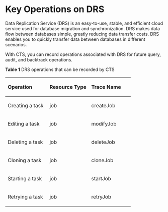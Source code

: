 # Key Operations on DRS<a name="en-us_topic_0100363626"></a>

Data Replication Service \(DRS\) is an easy-to-use, stable, and efficient cloud service used for database migration and synchronization. DRS makes data flow between databases simple, greatly reducing data transfer costs. DRS enables you to quickly transfer data between databases in different scenarios.

With CTS, you can record operations associated with DRS for future query, audit, and backtrack operations.

**Table  1**  DRS operations that can be recorded by CTS

<a name="table736611611325"></a>
<table><thead align="left"><tr id="r3a3e42a6c378482780503e36b8adedeb"><th class="cellrowborder" valign="top" width="33.33333333333333%" id="mcps1.2.4.1.1"><p id="aedac587b4b3742fc94d93ff3487a9991"><a name="aedac587b4b3742fc94d93ff3487a9991"></a><a name="aedac587b4b3742fc94d93ff3487a9991"></a>Operation</p>
</th>
<th class="cellrowborder" valign="top" width="33.33333333333333%" id="mcps1.2.4.1.2"><p id="a3f5ae52c35864072999081d073590efd"><a name="a3f5ae52c35864072999081d073590efd"></a><a name="a3f5ae52c35864072999081d073590efd"></a>Resource Type</p>
</th>
<th class="cellrowborder" valign="top" width="33.33333333333333%" id="mcps1.2.4.1.3"><p id="a6233c63b47d748119b811028b6aafdd2"><a name="a6233c63b47d748119b811028b6aafdd2"></a><a name="a6233c63b47d748119b811028b6aafdd2"></a>Trace Name</p>
</th>
</tr>
</thead>
<tbody><tr id="r9d24c5a149e648c0bb64953bfd9c6eb1"><td class="cellrowborder" valign="top" width="33.33333333333333%" headers="mcps1.2.4.1.1 "><p id="a22847bdeb356483f992916d411c8e6c1"><a name="a22847bdeb356483f992916d411c8e6c1"></a><a name="a22847bdeb356483f992916d411c8e6c1"></a>Creating a task</p>
</td>
<td class="cellrowborder" valign="top" width="33.33333333333333%" headers="mcps1.2.4.1.2 "><p id="en-us_topic_0100240370_p641337791171"><a name="en-us_topic_0100240370_p641337791171"></a><a name="en-us_topic_0100240370_p641337791171"></a>job</p>
</td>
<td class="cellrowborder" valign="top" width="33.33333333333333%" headers="mcps1.2.4.1.3 "><p id="a8c89bc1074524c37a16c786f26c1ff82"><a name="a8c89bc1074524c37a16c786f26c1ff82"></a><a name="a8c89bc1074524c37a16c786f26c1ff82"></a>createJob</p>
</td>
</tr>
<tr id="ra4ea187a215446d2acb644c36385ede7"><td class="cellrowborder" valign="top" width="33.33333333333333%" headers="mcps1.2.4.1.1 "><p id="en-us_topic_0100240370_p656760711654"><a name="en-us_topic_0100240370_p656760711654"></a><a name="en-us_topic_0100240370_p656760711654"></a>Editing a task</p>
</td>
<td class="cellrowborder" valign="top" width="33.33333333333333%" headers="mcps1.2.4.1.2 "><p id="en-us_topic_0100240370_p457557531171"><a name="en-us_topic_0100240370_p457557531171"></a><a name="en-us_topic_0100240370_p457557531171"></a>job</p>
</td>
<td class="cellrowborder" valign="top" width="33.33333333333333%" headers="mcps1.2.4.1.3 "><p id="a5b844863609d45b8bd50e370f7e5d8f0"><a name="a5b844863609d45b8bd50e370f7e5d8f0"></a><a name="a5b844863609d45b8bd50e370f7e5d8f0"></a>modifyJob</p>
</td>
</tr>
<tr id="r72f6314da7cd4aa58d1e860e2f1fb3b0"><td class="cellrowborder" valign="top" width="33.33333333333333%" headers="mcps1.2.4.1.1 "><p id="af4d1df0edd2a476f948eb0ff1512f7ca"><a name="af4d1df0edd2a476f948eb0ff1512f7ca"></a><a name="af4d1df0edd2a476f948eb0ff1512f7ca"></a>Deleting a task</p>
</td>
<td class="cellrowborder" valign="top" width="33.33333333333333%" headers="mcps1.2.4.1.2 "><p id="en-us_topic_0100240370_p28388601171"><a name="en-us_topic_0100240370_p28388601171"></a><a name="en-us_topic_0100240370_p28388601171"></a>job</p>
</td>
<td class="cellrowborder" valign="top" width="33.33333333333333%" headers="mcps1.2.4.1.3 "><p id="a09ee28a45d1942459c88d487448b170d"><a name="a09ee28a45d1942459c88d487448b170d"></a><a name="a09ee28a45d1942459c88d487448b170d"></a>deleteJob</p>
</td>
</tr>
<tr id="r2e0bba5f23654d67ab2ef043b4103791"><td class="cellrowborder" valign="top" width="33.33333333333333%" headers="mcps1.2.4.1.1 "><p id="a9d17a004ef42442581b463fe71341c55"><a name="a9d17a004ef42442581b463fe71341c55"></a><a name="a9d17a004ef42442581b463fe71341c55"></a>Cloning a task</p>
</td>
<td class="cellrowborder" valign="top" width="33.33333333333333%" headers="mcps1.2.4.1.2 "><p id="en-us_topic_0100240370_p562635681171"><a name="en-us_topic_0100240370_p562635681171"></a><a name="en-us_topic_0100240370_p562635681171"></a>job</p>
</td>
<td class="cellrowborder" valign="top" width="33.33333333333333%" headers="mcps1.2.4.1.3 "><p id="a32f9b0eed08c40f8ab37ca8e2f7babb0"><a name="a32f9b0eed08c40f8ab37ca8e2f7babb0"></a><a name="a32f9b0eed08c40f8ab37ca8e2f7babb0"></a>cloneJob</p>
</td>
</tr>
<tr id="r4828ee7d8d1a4f48b3f231aa689d10ab"><td class="cellrowborder" valign="top" width="33.33333333333333%" headers="mcps1.2.4.1.1 "><p id="a55a0d5c494da4369b7b14e947b47305e"><a name="a55a0d5c494da4369b7b14e947b47305e"></a><a name="a55a0d5c494da4369b7b14e947b47305e"></a>Starting a task</p>
</td>
<td class="cellrowborder" valign="top" width="33.33333333333333%" headers="mcps1.2.4.1.2 "><p id="en-us_topic_0100240370_p126252941171"><a name="en-us_topic_0100240370_p126252941171"></a><a name="en-us_topic_0100240370_p126252941171"></a>job</p>
</td>
<td class="cellrowborder" valign="top" width="33.33333333333333%" headers="mcps1.2.4.1.3 "><p id="acf97ff21106744c287626724903a2646"><a name="acf97ff21106744c287626724903a2646"></a><a name="acf97ff21106744c287626724903a2646"></a>startJob</p>
</td>
</tr>
<tr id="rfce19025f0134daf8e0eba9268c384d6"><td class="cellrowborder" valign="top" width="33.33333333333333%" headers="mcps1.2.4.1.1 "><p id="en-us_topic_0100240370_p247781611654"><a name="en-us_topic_0100240370_p247781611654"></a><a name="en-us_topic_0100240370_p247781611654"></a>Retrying a task</p>
</td>
<td class="cellrowborder" valign="top" width="33.33333333333333%" headers="mcps1.2.4.1.2 "><p id="en-us_topic_0100240370_p99254831171"><a name="en-us_topic_0100240370_p99254831171"></a><a name="en-us_topic_0100240370_p99254831171"></a>job</p>
</td>
<td class="cellrowborder" valign="top" width="33.33333333333333%" headers="mcps1.2.4.1.3 "><p id="acc9bb00474da4d759beecaa6b2e018e1"><a name="acc9bb00474da4d759beecaa6b2e018e1"></a><a name="acc9bb00474da4d759beecaa6b2e018e1"></a>retryJob</p>
</td>
</tr>
</tbody>
</table>

